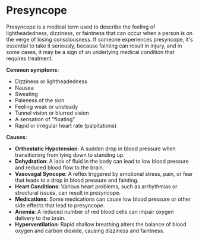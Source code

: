 # Presyncope

Presyncope is a medical term used to describe the feeling of lightheadedness, dizziness, or faintness that can occur when a person is on the verge of losing consciousness. If someone experiences presyncope, it's essential to take it seriously, because fainting can result in injury, and in some cases, it may be a sign of an underlying medical condition that requires treatment.

**Common symptoms:**

* Dizziness or lightheadedness
* Nausea
* Sweating
* Paleness of the skin
* Feeling weak or unsteady
* Tunnel vision or blurred vision
* A sensation of "floating"
* Rapid or irregular heart rate (palpitations)

**Causes:**

* **Orthostatic Hypotension**: A sudden drop in blood pressure when transitioning from lying down to standing up.
* **Dehydration**: A lack of fluid in the body can lead to low blood pressure and reduced blood flow to the brain.
* **Vasovagal Syncope**: A reflex triggered by emotional stress, pain, or fear that leads to a drop in blood pressure and fainting.
* **Heart Conditions**: Various heart problems, such as arrhythmias or structural issues, can result in presyncope.
* **Medications**: Some medications can cause low blood pressure or other side effects that lead to presyncope.
* **Anemia**: A reduced number of red blood cells can impair oxygen delivery to the brain.
* **Hyperventilation**: Rapid shallow breathing alters the balance of blood oxygen and carbon dioxide, causing dizziness and faintness.

